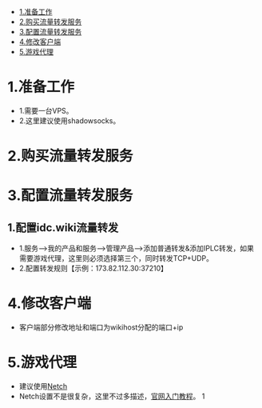 - [1.准备工作](#1准备工作)
- [2.购买流量转发服务](#2购买流量转发服务)
- [3.配置流量转发服务](#3配置流量转发服务)
- [4.修改客户端](#4修改客户端)
- [5.游戏代理](#5游戏代理)

# 1.准备工作
- 1.需要一台VPS。
- 2.这里建议使用shadowsocks。

# 2.购买流量转发服务

# 3.配置流量转发服务
## 1.配置idc.wiki流量转发
- 1.服务-->我的产品和服务-->管理产品-->添加普通转发&添加IPLC转发，如果需要游戏代理，这里则必须选择第三个，同时转发TCP+UDP。
- 2.配置转发规则【示例：173.82.112.30:37210】

# 4.修改客户端
- 客户端部分修改地址和端口为wikihost分配的端口+ip

# 5.游戏代理
- 建议使用[Netch](https://github.com/NetchX/Netch/releases)
- Netch设置不是很复杂，这里不过多描述，[官网入门教程](https://github.com/NetchX/Netch/blob/master/docs/Quickstart.zh-CN.md)。
1
